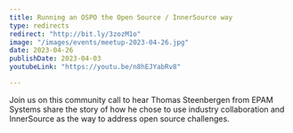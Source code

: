 ```yaml
---
title: Running an OSPO the Open Source / InnerSource way
type: redirects
redirect: "http://bit.ly/3zozM1o"
image: "/images/events/meetup-2023-04-26.jpg"
date: 2023-04-26
publishDate: 2023-04-03
youtubeLink: "https://youtu.be/n8hEJYabRv8"

---
```


Join us on this community call to hear Thomas Steenbergen from EPAM Systems share the story of how he chose to use industry collaboration and InnerSource as the way to address open source challenges.
